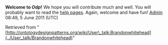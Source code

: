 __Welcome to _Odp_!__ We hope you will contribute much and well. 
You will probably want to read the [help pages](http://ontologydesignpatterns.org/wiki/Help:Contents "Help:Contents"). Again, welcome and have fun! [Admin](../User/ValentinaPresutti "User:ValentinaPresutti") 08:49, 5 June 2011 (UTC)





Retrieved from "[http://ontologydesignpatterns.org/wiki/User\_talk:Brandonwhitehead](../User_talk/Brandonwhitehead)"